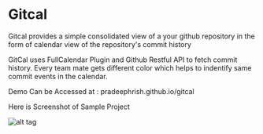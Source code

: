 # Gitcal
Gitcal provides a simple consolidated view of a your github repository in the form of calendar view of the repository's commit history


GitCal uses FullCalendar Plugin and Github Restful API to fetch commit history. Every team mate gets different color which helps to indentify same commit events in the calendar.

Demo Can be Accessed at : pradeephrish.github.io/gitcal

Here is Screenshot of Sample Project

![alt tag](https://raw.github.com/pradeephrish/gitcal/gh-pages/images/gitCal.png)


